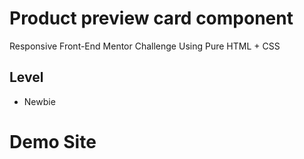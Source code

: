 # Product preview card component

Responsive Front-End Mentor Challenge Using Pure HTML + CSS

## Level

- Newbie

# Demo Site
